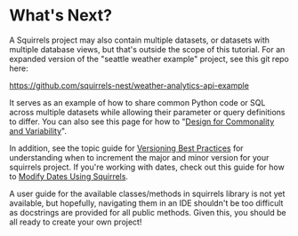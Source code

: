 # What's Next?

A Squirrels project may also contain multiple datasets, or datasets with multiple database views, but that's outside the scope of this tutorial. For an expanded version of the "seattle weather example" project, see this git repo here:

<https://github.com/squirrels-nest/weather-analytics-api-example>

It serves as an example of how to share common Python code or SQL across multiple datasets while allowing their parameter or query definitions to differ. You can also see this page for how to "[Design for Commonality and Variability]".

In addition, see the topic guide for [Versioning Best Practices](../topics/versioning.md) for understanding when to increment the major and minor version for your squirrels project. If you're working with dates, check out this guide for how to [Modify Dates Using Squirrels](../how-to/modify-dates.md).

A user guide for the available classes/methods in squirrels library is not yet available, but hopefully, navigating them in an IDE shouldn't be too difficult as docstrings are provided for all public methods. Given this, you should be all ready to create your own project!

[Design for Commonality and Variability]: ../how-to/common-vary.md
